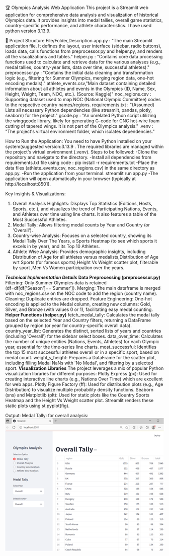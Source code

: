 🏆 Olympics Analysis Web Application
This project is a Streamlit web application for comprehensive data analysis and visualization of historical Olympics data. It provides insights into medal tallies, overall game statistics, country-specific performance, and athlete characteristics. I have used python version 3.13.9.

📁 Project Structure
File/Folder,Description
app.py : "The main Streamlit application file. It defines the layout, user interface (sidebar, radio buttons), loads data, calls functions from preprocessor.py and helper.py, and renders all the visualizations and tables."
helper.py : "Contains core data processing functions used to calculate and retrieve data for the various analyses (e.g., medal tallies, country-year lists, data over time, successful athletes)."
preprocessor.py : "Contains the initial data cleaning and transformation logic (e.g., filtering for Summer Olympics, merging region data, one-hot encoding medals)."
athlete_events.csv,"Main dataset containing detailed information about all athletes and events in the Olympics (ID, Name, Sex, Height, Weight, Team, NOC, etc.). (Source: Kaggle)"
noc_regions.csv : Supporting dataset used to map NOC (National Olympic Committee) codes to the respective country names/regions.
requirements.txt : "(Assumed) Lists all necessary Python dependencies (like streamlit, pandas, plotly, seaborn) for the project."
gcode.py : "An unrelated Python script utilizing the winggcode library, likely for generating G-code for CNC hot-wire foam cutting of tapered wings. It is not part of the Olympics analysis."
.venv : "The project's virtual environment folder, which isolates dependencies."

How to Run the Application:
You need to have Python installed on your system(suggested version:3.13.9 . The required libraries are managed within the project's virtual environment (.venv).
Steps to be followed:
-Clone the repository and navigate to the directory.
-Install all dependencies from requirements.txt file using code : pip install -r requirements.txt
-Place the data files (athlete_events.csv, noc_regions.csv) in the same directory as app.py.
-Run the application from your terminal:
          streamlit run app.py
-The application will open automatically in your browser (typically at http://localhost:8501).

Key Insights & Visualizations:
1. Overall Analysis Highlights: Displays Top Statistics (Editions, Hosts, Sports, etc.), and visualizes the trend of Participating Nations, Events, and Athletes over time using line charts. It also features a table of the Most Successful Athletes.
2. Medal Tally: Allows filtering medal counts by Year and Country (or 'Overall').
3. Country-wise Analysis: Focuses on a selected country, showing its Medal Tally Over The Years, a Sports Heatmap (to see which sports it excels in by year), and its Top 10 Athletes.
4. Athlete Wise Analysis: Provides demographic insights, including Distribution of Age for all athletes versus medalists,Distribution of Age wrt Sports (for famous sports),Height Vs Weight scatter plot, filterable by sport ,Men Vs Women participation over the years.

_**Technical Implementation Details**_
**Data Preprocessing (preprocessor.py)**
Filtering: Only Summer Olympics data is retained (df=df[df['Season']=='Summer']).
Merging: The main dataframe is merged with noc_regions.csv on the NOC code to add the region (country name).
Cleaning: Duplicate entries are dropped.
Feature Engineering: One-hot encoding is applied to the Medal column, creating new columns: Gold, Silver, and Bronze (with values 0 or 1), facilitating easy medal counting.
**Helper Functions (helper.py)**
fetch_medal_tally: Calculates the medal tally based on the selected Year and Country filters, returning a DataFrame grouped by region (or year for country-specific overall data).
country_year_list: Generates the distinct, sorted lists of years and countries (including 'Overall') for the sidebar select boxes.
data_over_time: Calculates the number of unique entities (Nations, Events, Athletes) for each Olympic year, essential for the time-series line charts.
most_successful: Identifies the top 15 most successful athletes overall or in a specific sport, based on medal count.
weight_v_height: Prepares a DataFrame for the scatter plot, including filling Medal NaNs with 'No Medal', and filtering by a selected sport.
**Visualization Libraries**
The project leverages a mix of popular Python visualization libraries for different purposes:
Plotly Express (px): Used for creating interactive line charts (e.g., Nations Over Time) which are excellent for web apps.
Plotly Figure Factory (ff): Used for distribution plots (e.g., Age Distribution) to visualize multiple probability density functions.
Seaborn (sns) and Matplotlib (plt): Used for static plots like the Country Sports Heatmap and the Height Vs Weight scatter plot. Streamlit renders these static plots using st.pyplot(fig).

Output:
 Medal Tally:
  for overall analysis:
    ![img.png](img.png)
